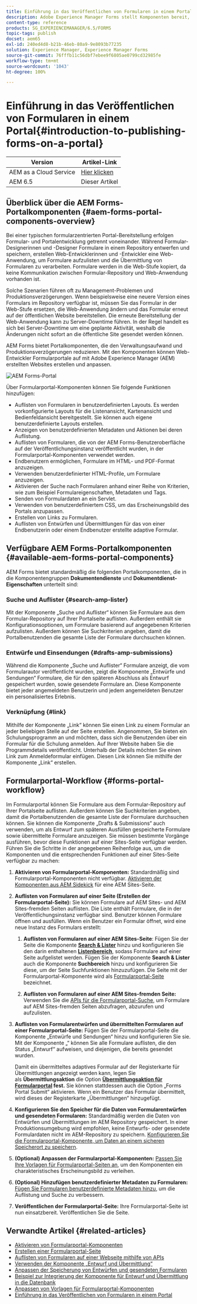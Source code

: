 ```yaml
---
title: Einführung in das Veröffentlichen von Formularen in einem Portal
description: Adobe Experience Manager Forms stellt Komponenten bereit, mit denen Sie Ihr Formularportal erstellen können. In diesem Artikel werden die verfügbaren Formularportal-Komponenten vorgestellt.
content-type: reference
products: SG_EXPERIENCEMANAGER/6.5/FORMS
topic-tags: publish
docset: aem65
exl-id: 240ed4d8-b21b-46eb-80a9-9e8093b77235
solution: Experience Manager, Experience Manager Forms
source-git-commit: 76fffb11c56dbf7ebee9f6805ae0799cd32985fe
workflow-type: tm+mt
source-wordcount: '1043'
ht-degree: 100%

---
```


# Einführung in das Veröffentlichen von Formularen in einem Portal{#introduction-to-publishing-forms-on-a-portal}

| Version | Artikel-Link |
| -------- | ---------------------------- |
| AEM as a Cloud Service | [Hier klicken](https://experienceleague.adobe.com/docs/experience-manager-cloud-service/content/forms/adaptive-forms-authoring/authoring-adaptive-forms-foundation-components/configure-forms-portal.html?lang=de) |
| AEM 6.5 | Dieser Artikel |


## Überblick über die AEM Forms-Portalkomponenten {#aem-forms-portal-components-overview}

Bei einer typischen formularzentrierten Portal-Bereitstellung erfolgen Formular- und Portalentwicklung getrennt voneinander. Während Formular-Designerinnen und -Designer Formulare in einem Repository entwerfen und speichern, erstellen Web-Entwicklerinnen und -Entwickler eine Web-Anwendung, um Formulare aufzulisten und die Übermittlung von Formularen zu verarbeiten. Formulare werden in die Web-Stufe kopiert, da keine Kommunikation zwischen Formular-Repository und Web-Anwendung vorhanden ist.

Solche Szenarien führen oft zu Management-Problemen und Produktionsverzögerungen. Wenn beispielsweise eine neuere Version eines Formulars im Repository verfügbar ist, müssen Sie das Formular in der Web-Stufe ersetzen, die Web-Anwendung ändern und das Formular erneut auf der öffentlichen Website bereitstellen. Die erneute Bereitstellung der Web-Anwendung kann zu Server-Downtime führen. In der Regel handelt es sich bei Server-Downtime um eine geplante Aktivität, weshalb die Änderungen nicht sofort an die öffentliche Site gesendet werden können.

AEM Forms bietet Portalkomponenten, die den Verwaltungsaufwand und Produktionsverzögerungen reduzieren. Mit den Komponenten können Web-Entwickler Formularportale auf mit Adobe Experience Manager (AEM) erstellten Websites erstellen und anpassen. 

![AEM Forms-Portal](assets/aem-forms-portal.png)

Über Formularportal-Komponenten können Sie folgende Funktionen hinzufügen:

* Auflisten von Formularen in benutzerdefinierten Layouts. Es werden vorkonfigurierte Layouts für die Listenansicht, Kartenansicht und Bedienfeldansicht bereitgestellt. Sie können auch eigene benutzerdefinierte Layouts erstellen.
* Anzeigen von benutzerdefinierten Metadaten und Aktionen bei deren Auflistung.
* Auflisten von Formularen, die von der AEM Forms-Benutzeroberfläche auf der Veröffentlichungsinstanz veröffentlicht wurden, in der Formularportal-Komponenten verwendet werden.
* Endbenutzern ermöglichen, Formulare im HTML- und PDF-Format anzuzeigen.
* Verwenden benutzerdefinierter HTML-Profile, um Formulare anzuzeigen.
* Aktivieren der Suche nach Formularen anhand einer Reihe von Kriterien, wie zum Beispiel Formulareigenschaften, Metadaten und Tags.
* Senden von Formulardaten an ein Servlet.
* Verwenden von benutzerdefiniertem CSS, um das Erscheinungsbild des Portals anzupassen.
* Erstellen von Links zu Formularen.
* Auflisten von Entwürfen und Übermittlungen für das von einer Endbenutzerin oder einem Endbenutzer erstellte adaptive Formular.

## Verfügbare AEM Forms-Portalkomponenten {#available-aem-forms-portal-components}

AEM Forms bietet standardmäßig die folgenden Portalkomponenten, die in die Komponentengruppen **Dokumentendienste** und **Dokumentdienst-Eigenschaften** unterteilt sind:

### Suche und Auflister {#search-amp-lister}

Mit der Komponente „Suche und Auflister“ können Sie Formulare aus dem Formular-Repository auf Ihrer Portalseite auflisten. Außerdem enthält sie Konfigurationsoptionen, um Formulare basierend auf angegebenen Kriterien aufzulisten. Außerdem können Sie Suchkriterien angeben, damit die Portalbenutzenden die gesamte Liste der Formulare durchsuchen können.

### Entwürfe und Einsendungen {#drafts-amp-submissions}

Während die Komponente „Suche und Auflister“ Formulare anzeigt, die vom Formularautor veröffentlicht wurden, zeigt die Komponente „Entwürfe und Sendungen“ Formulare, die für den späteren Abschluss als Entwurf gespeichert wurden, sowie gesendete Formulare an. Diese Komponente bietet jeder angemeldeten Benutzerin und jedem angemeldeten Benutzer ein personalisiertes Erlebnis.

### Verknüpfung {#link}

Mithilfe der Komponente „Link“ können Sie einen Link zu einem Formular an jeder beliebigen Stelle auf der Seite erstellen. Angenommen, Sie bieten ein Schulungsprogramm an und möchten, dass sich die Benutzenden über ein Formular für die Schulung anmelden. Auf Ihrer Website haben Sie die Programmdetails veröffentlicht. Unterhalb der Details möchten Sie einen Link zum Anmeldeformular einfügen. Diesen Link können Sie mithilfe der Komponente „Link“ erstellen.

## Formularportal-Workflow {#forms-portal-workflow}

Im Formularportal können Sie Formulare aus dem Formular-Repository auf Ihrer Portalseite auflisten. Außerdem können Sie Suchkriterien angeben, damit die Portalbenutzenden die gesamte Liste der Formulare durchsuchen können. Sie können die Komponente „Drafts &amp; Submissions“ auch verwenden, um als Entwurf zum späteren Ausfüllen gespeicherte Formulare sowie übermittelte Formulare anzuzeigen. Sie müssen bestimmte Vorgänge ausführen, bevor diese Funktionen auf einer Sites-Seite verfügbar werden. Führen Sie die Schritte in der angegebenen Reihenfolge aus, um die Komponenten und die entsprechenden Funktionen auf einer Sites-Seite verfügbar zu machen:

1. **Aktivieren von Formularportal-Komponenten:** Standardmäßig sind Formularportal-Komponenten nicht verfügbar. [Aktivieren der Komponenten aus AEM Sidekick](/help/forms/using/enabling-forms-portal-components.md) für eine AEM Sites-Seite.
1. **Auflisten von Formularen auf einer Seite (Erstellen der Formularportal-Seite):** Sie können Formulare auf AEM Sites- und AEM Sites-fremden Seiten auflisten. Die Liste enthält Formulare, die in der Veröffentlichungsinstanz verfügbar sind. Benutzer können Formulare öffnen und ausfüllen. Wenn ein Benutzer ein Formular öffnet, wird eine neue Instanz des Formulars erstellt:

   1. **Auflisten von Formularen auf einer AEM Sites-Seite**: Fügen Sie der Seite die Komponente **[Search &amp; Lister](../../forms/using/creating-form-portal-page.md)** hinzu und konfigurieren Sie den darin enthaltenen **[Listenbereich](../../forms/using/creating-form-portal-page.md#p-list-pane-p)**, sodass Formulare auf einer Seite aufgelistet werden. Fügen Sie der Komponente **Search &amp; Lister** auch die Komponente **Suchbereich** hinzu und konfigurieren Sie diese, um der Seite Suchfunktionen hinzuzufügen. Die Seite mit der Formularportal-Komponente wird als [Formularportal-Seite](../../forms/using/creating-form-portal-page.md) bezeichnet.

   1. **Auflisten von Formularen auf einer AEM Sites-fremden Seite:** Verwenden Sie die [APIs für die Formularportal-Suche](/help/forms/using/listing-forms-webpage-using-apis.md), um Formulare auf AEM Sites-fremden Seiten abzufragen, abzurufen und aufzulisten.

1. **Auflisten von Formularentwürfen und übermittelten Formularen auf einer Formularportal-Seite:** Fügen Sie der Formularportal-Seite die Komponente „Entwürfe und Sendungen“ hinzu und konfigurieren Sie sie. Mit der Komponente „“ können Sie alle Formulare auflisten, die den Status „Entwurf“ aufweisen, und diejenigen, die bereits gesendet wurden.

   Damit ein übermitteltes adaptives Formular auf der Registerkarte für Übermittlungen angezeigt werden kann, legen Sie als **Übermittlungsaktion** die Option **[Übermittlungsaktion für Formularportal](configuring-submit-actions.md) fest.** Sie können stattdessen auch die Option „Forms Portal Submit“ aktivieren. Wenn ein Benutzer das Formular übermittelt, wird dieses der Registerkarte „Übermittlungen“ hinzugefügt.

1. **Konfigurieren Sie den Speicher für die Daten von Formularentwürfen und gesendeten Formularen:** Standardmäßig werden die Daten von Entwürfen und Übermittlungen im AEM Repository gespeichert. In einer Produktionsumgebung wird empfohlen, keine Entwurfs- oder gesendete Formulardaten nicht im AEM-Repository zu speichern. [Konfigurieren Sie die Formularportal-Komponente, um Daten an einem sicheren Speicherort zu speichern](../../forms/using/draft-submission-component.md#customizing-the-storage).
1. **(Optional) Anpassen der Formularportal-Komponenten:** [Passen Sie Ihre Vorlagen für Formularportal-Seiten an](../../forms/using/customizing-templates-forms-portal-components.md), um den Komponenten ein charakteristisches Erscheinungsbild zu verleihen.
1. **(Optional) Hinzufügen benutzerdefinierter Metadaten zu Formularen:** [Fügen Sie Formularen benutzerdefinierte Metadaten hinzu](../../forms/using/customizing-templates-forms-portal-components.md), um die Auflistung und Suche zu verbessern.
1. **Veröffentlichen der Formularportal-Seite:** Ihre Formularportal-Seite ist nun einsatzbereit. Veröffentlichen Sie die Seite.

## Verwandte Artikel {#related-articles}

* [Aktivieren von Formularportal-Komponenten](/help/forms/using/enabling-forms-portal-components.md)
* [Erstellen einer Formularportal-Seite](../../forms/using/creating-form-portal-page.md)
* [Auflisten von Formularen auf einer Webseite mithilfe von APIs](/help/forms/using/listing-forms-webpage-using-apis.md)
* [Verwenden der Komponente „Entwurf und Übermittlung“](../../forms/using/draft-submission-component.md)
* [Anpassen der Speicherung von Entwürfen und gesendeten Formularen](../../forms/using/draft-submission-component.md#customizing-the-storage)
* [Beispiel zur Integrierung der Komponente für Entwurf und Übermittlung in die Datenbank](integrate-draft-submission-database.md)
* [Anpassen von Vorlagen für Formularportal-Komponenten](../../forms/using/customizing-templates-forms-portal-components.md)
* [Einführung in das Veröffentlichen von Formularen in einem Portal](../../forms/using/introduction-publishing-forms.md)
